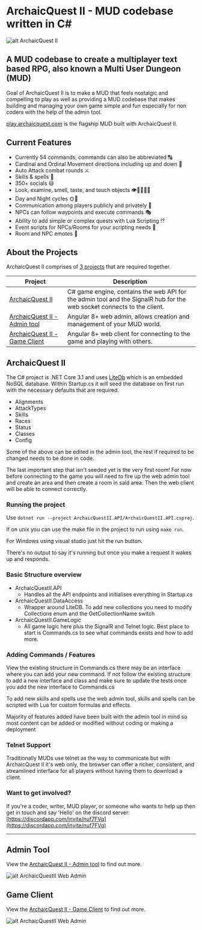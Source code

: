 # ArchaicQuest II - MUD codebase written in C#
![alt ArchaicQuest II](https://i.imgur.com/LUv3vGm.png)

## A MUD codebase to create a multiplayer text based RPG, also known a Multi User Dungeon (MUD)

Goal of ArchaicQuest II is to make a MUD that feels nostalgic and compelling to play as well as providing a MUD codebase that makes building and managing your own game simple and fun especially for non coders with the help of the admin tool.

[play.archaicquest.com](https://play.archaicquest.com) is the flagship MUD built with ArchaicQuest II.

## Current Features
- Currently 54 commands, commands can also be abbreviated  🔠
- Cardinal and Ordinal Movement directions including up and down 🦶
- Auto Attack combat rounds ⚔
- Skills & spells 💫
- 350+ socials 😃 
- Look, examine, smell, taste, and touch objects 👁🔎👃👅🤏
- Day and Night cycles 🌞🌛
- Communication among players publicly and privately 💬
- NPCs can follow waypoints and execute commands 🎭
- Ability to add simple or complex quests with Lua Scripting ⁉
- Event scripts for NPCs/Rooms for your scripting needs 📜
- Room and NPC emotes 💃

## About the Projects

ArchaicQuest II comprises of [3 projects](https://github.com/ArchaicQuest) that are required together.


| Project                                                                                     | Description                                                                                                            |
| ------------------------------------------------------------------------------------------- | ---------------------------------------------------------------------------------------------------------------------- |
| [ArchaicQuest II](https://github.com/ArchaicQuest/ArchaicQuest-II)                          | C# game engine, contains the web API for the admin tool and the SignalR hub for the web socket connects to the client. |
| [ArchaicQuest II - Admin tool](https://github.com/ArchaicQuest/ArchaicQuest-II-Web-Admin)   | Angular 8+ web admin, allows creation and management of your MUD world.                                                |
| [ArchaicQuest II - Game Client](https://github.com/ArchaicQuest/ArchaicQuest-II-Web-Client) | Angular 8+ web client for connecting to the game and playing with others.                                              |

## ArchaicQuest II

The C# project is .NET Core 3.1 and uses [LiteDb](https://www.litedb.org/) which is an embedded NoSQL database. Within Startup.cs it will seed the database on first run with the necessary defaults that are required. 

* Alignments
* AttackTypes
* Skills
* Races
* Status
* Classes
* Config

Some of the above can be edited in the admin tool, the rest if required to be changed needs to be done in code.

The last important step that isn't seeded yet is the very first room! For now before connecting to the game you will need to fire up the web admin tool and create an area and then create a room in said area. Then the web client will be able to connect correctly. 

### Running the project
Use `dotnet run --project ArchaicQuestII.API/ArchaicQuestII.API.csproj`.

If on unix you can use the make file in the project to run using `make run`. 

For Windows using visual studio just hit the run button.

There's no output to say it's running but once you make a request it wakes up and responds.

### Basic Structure overview

- ArchaicQuestII.API
  - Handles all the API endpoints and initialises everything in Startup.cs
- ArchaicQuestII.DataAccess
  - Wrapper around LiteDB. To add new collections you need to modify Collections enum and the GetCollectionName switch
- ArchaicQuestII.GameLogic
  - All game logic here plus the SignalR and Telnet logic. Best place to start is Commands.cs to see what commands exists and how to add more.
 
### Adding Commands / Features

View the existing structure in Commands.cs there may be an interface where you can add your new command. If not follow the existing structure to add a new interface and class and make sure to update the tests once you add the new interface to Commands.cs 

To add new skills and spells use the web admin tool, skills and spells can be scripted with Lua for custom formulas and effects.

Majority of features added have been built with the admin tool in mind so most content can be added or modified without coding or making a deployment

### Telnet Support
Traditionally MUDs use telnet as the way to communicate but with ArchaicQuest II it's web only, the browser can offer a richer, consistent, and streamlined interface for all players without having them to download a client. 

### Want to get involved?
If you're a coder, writer, MUD player, or someone who wants to help up then get in touch and say 'Hello' on the discord server: [https://discordapp.com/invite/nuf7FVq](https://discordapp.com/invite/nuf7FVq)

---

## Admin  Tool
View the [ArchaicQuest II - Admin tool](https://github.com/ArchaicQuest/ArchaicQuest-II-Web-Admin) to find out more.

![alt ArchaicQuestII Web Admin](https://cdn.discordapp.com/attachments/660365544377155604/764419912088420352/editRoom.PNG)

## Game Client
View the [ArchaicQuest II - Game Client](https://github.com/ArchaicQuest/ArchaicQuest-II-Web-Client) to find out more.

![alt ArchaicQuestII Web Admin](https://cdn.discordapp.com/attachments/660365544377155604/764419914970300456/web_client.PNG)
